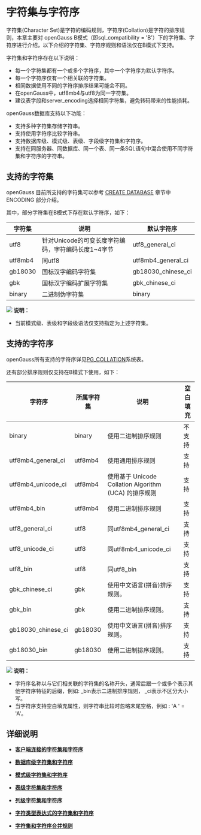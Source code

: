 # 字符集与字符序

字符集(Character Set)是字符的编码规则，字符序(Collation)是字符的排序规则，本章主要对 openGauss B模式（即sql\_compatibility = 'B'）下的字符集、字符序进行介绍，以下介绍的字符集、字符序规则和语法仅在B模式下支持。

字符集和字符序存在以下说明：
-   每一个字符集都有一个或多个字符序，其中一个字符序为默认字符序。
-   每一个字符序仅有一个相关联的字符集。
-   相同数据使用不同的字符序排序结果可能会不同。
-   在openGauss中，utf8mb4与utf8为同一字符集。
-   建议表字段和server_encoding选择相同字符集，避免转码带来的性能损耗。


openGauss数据库支持以下功能：

-   支持多种字符集存储字符串。
-   支持使用字符序比较字符串。
-   支持数据库级、模式级、表级、字段级字符集和字符序。
-   支持在同服务器、同数据库、同一个表、同一条SQL语句中混合使用不同字符集和字符序的字符串。

## 支持的字符集<a name="支持的字符集"></a>

openGauss 目前所支持的字符集可以参考 [CREATE DATABASE](CREATE-DATABASE.md) 章节中 ENCODING 部分介绍。

其中，部分字符集在B模式下存在默认字符序，如下：

| 字符集   | 说明                             | 默认字符序         |
| ------- | -------------------------------- | ------------------ |
| utf8    | 针对Unicode的可变长度字符编码，字符编码长度1~4字节       | utf8_general_ci    |
| utf8mb4 | 同utf8                           | utf8mb4_general_ci      |
| gb18030 | 国标汉字编码字符集                | gb18030_chinese_ci |
| gbk     | 国标汉字编码扩展字符集             | gbk_chinese_ci     |
| binary  | 二进制伪字符集                    | binary             |

![](public_sys-resources/icon-note.gif) **说明：** 

-   当前模式级、表级和字段级语法仅支持指定为上述字符集。



## 支持的字符序<a name="支持的字符序"></a>

openGauss所有支持的字符序详见[PG\_COLLATION](../DatabaseReference/PG_COLLATION.md)系统表。

还有部分排序规则仅支持在B模式下使用，如下：

| 字符序             | 所属字符集 | 说明                                                  | 空白填充 |
| ------------------ | ---------- | ----------------------------------------------------- | -------- |
| binary             | binary     | 使用二进制排序规则              | 不支持   |
| utf8mb4_general_ci | utf8mb4    | 使用通用排序规则                                      | 支持     |
| utf8mb4_unicode_ci | utf8mb4    | 使用基于 Unicode Collation Algorithm (UCA) 的排序规则 | 支持     |
| utf8mb4_bin        | utf8mb4    | 使用二进制排序规则                                    | 支持     |
| utf8_general_ci    | utf8       | 同utf8mb4_general_ci                                  | 支持     |
| utf8_unicode_ci    | utf8       | 同utf8mb4_unicode_ci                                  | 支持     |
| utf8_bin           | utf8       | 同utf8_bin                                            | 支持     |
| gbk_chinese_ci     | gbk        | 使用中文语言(拼音)排序规则。                          | 支持     |
| gbk_bin            | gbk        | 使用二进制排序规则。                                  | 支持     |
| gb18030_chinese_ci | gb18030    | 使用中文语言(拼音)排序规则。                          | 支持     |
| gb18030_bin        | gb18030    | 使用二进制排序规则。                                  | 支持     |

![](public_sys-resources/icon-note.gif) **说明：** 

-   字符序名称以与它们相关联的字符集的名称开头，通常后跟一个或多个表示其他字符序特征的后缀，例如: _bin表示二进制排序规则， _ci表示不区分大小写。
-   当字符序支持空白填充属性，则字符串比较时忽略末尾空格，例如 : 'A  ' = 'A'。

## 详细说明

-   **[客户端连接的字符集和字符序](客户端连接的字符集和字符序.md)**

-   **[数据库级字符集和字符序](数据库级字符集和字符序.md)**

-   **[模式级字符集和字符序](模式级字符集和字符序.md)**

-   **[表级字符集和字符序](表级字符集和字符序.md)**

-   **[列级字符集和字符序](列级字符集和字符序.md)**

-   **[字符类型表达式的字符集和字符序](字符类型表达式的字符集和字符序.md)**

-   **[字符集和字符序合并规则](字符集和字符序合并规则.md)**
